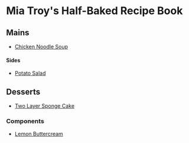 # Mia Troy's Half-Baked Recipe Book
## Mains
- [Chicken Noodle Soup](mains/chicken-noodle-soup.md)
#### Sides
- [Potato Salad](sides/potato-salad.md)
## Desserts
- [Two Layer Sponge Cake](desserts/two-layer-sponge-cake.md)
### Components
- [Lemon Buttercream](desserts/components/lemon-buttercream.md)
